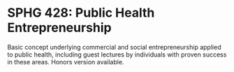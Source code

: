 # SPHG 428: Public Health Entrepreneurship

Basic concept underlying commercial and social entrepreneurship applied to public health, including guest lectures by individuals with proven success in these areas. Honors version available.
